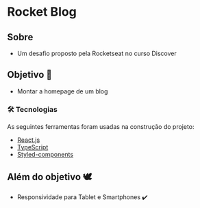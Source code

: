 # Rocket Blog

###

## Sobre
- Um desafio proposto pela Rocketseat no curso Discover

## Objetivo 🎯
 - Montar a homepage de um blog 

### 🛠 Tecnologias

As seguintes ferramentas foram usadas na construção do projeto:

- [React.js](https://pt-br.reactjs.org/)
- [TypeScript](https://www.typescriptlang.org/)
- [Styled-components](https://styled-components.com/)

  


## Além do objetivo 🕊️
 - Responsividade para Tablet e Smartphones ✔️
